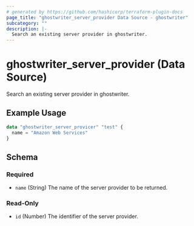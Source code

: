 ```yaml
---
# generated by https://github.com/hashicorp/terraform-plugin-docs
page_title: "ghostwriter_server_provider Data Source - ghostwriter"
subcategory: ""
description: |-
  Search an existing server provider in ghostwriter.
---
```


# ghostwriter_server_provider (Data Source)

Search an existing server provider in ghostwriter.

## Example Usage

```terraform
data "ghostwriter_server_provicer" "test" {
  name = "Amazon Web Services"
}
```

<!-- schema generated by tfplugindocs -->
## Schema

### Required

- `name` (String) The name of the server provider to be returned.

### Read-Only

- `id` (Number) The identifier of the server provider.

